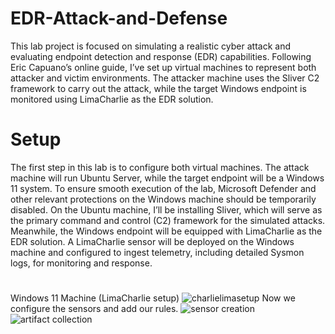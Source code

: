 # EDR-Attack-and-Defense
This lab project is focused on simulating a realistic cyber attack and evaluating endpoint detection and response (EDR) capabilities. Following Eric Capuano’s online guide, I’ve set up virtual machines to represent both attacker and victim environments. The attacker machine uses the Sliver C2 framework to carry out the attack, while the target Windows endpoint is monitored using LimaCharlie as the EDR solution.
# Setup
The first step in this lab is to configure both virtual machines. The attack machine will run Ubuntu Server, while the target endpoint will be a Windows 11 system. To ensure smooth execution of the lab, Microsoft Defender and other relevant protections on the Windows machine should be temporarily disabled. On the Ubuntu machine, I’ll be installing Sliver, which will serve as the primary command and control (C2) framework for the simulated attacks. Meanwhile, the Windows endpoint will be equipped with LimaCharlie as the EDR solution. A LimaCharlie sensor will be deployed on the Windows machine and configured to ingest telemetry, including detailed Sysmon logs, for monitoring and response.
#
Windows 11 Machine (LimaCharlie setup)
![charlielimasetup](https://github.com/user-attachments/assets/1fc8b45c-4031-46ee-96a1-35d691885f67)
Now we configure the sensors and add our rules.
![sensor creation](https://github.com/user-attachments/assets/3b4d7114-6d81-493c-aa12-4fa2ca19a983)
![artifact collection](https://github.com/user-attachments/assets/4dc17047-fc61-4c7a-b00d-14ba9cda5897)
